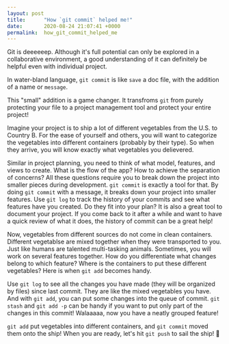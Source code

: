 ```yaml
---
layout: post
title:      "How `git commit` helped me!"
date:       2020-08-24 21:07:41 +0000
permalink:  how_git_commit_helped_me
---
```



Git is deeeeeep. Although it's full potential can only be explored in a collaborative environment, a good understanding of it can definitely be helpful even with individual project.

In water-bland language, `git commit` is like `save` a doc file, with the addition of a name or `message`. 

This "small" addition is a game changer. It transfroms `git` from purely protecting your file to a project management tool and protect your entire project!

Imagine your project is to ship a lot of different vegetables from the U.S. to Country B. For the ease of yourself and others, you will want to categorize the vegetables into different containers (probably by their type). So when they arrive, you will know exactly what vegetables you delievered.

Similar in project planning, you need to think of what model, features, and views to create. What is the flow of the app? How to achieve the separation of concerns? All these questions require you to break down the project into smaller pieces during development. `git commit` is exactly a tool for that. By doing `git commit` with a message, it breaks down your project into smaller features. Use `git log` to track the history of your commits and see what features have you created. Do they fit into your plan? It is also a great tool to document your project. If you come back to it after a while and want to have a quick review of what it does, the history of commit can be a great help!

Now, vegetables from different sources do not come in clean containers. Different vegetablse are mixed together when they were transported to you. Just like humans are talented multi-tasking animals. Sometimes, you will work on several features together. How do you differentiate what changes belong to which feature? Where is the containers to put these different vegetables? Here is when `git add` becomes handy.

Use `git log` to see all the changes you have made (they will be organized by files) since last commit. They are like the mixed vegetables you have. And with `git add`, you can put some changes into the queue of commit. `git stash` and `git add -p` can be handy if you want to put only part of the changes in this commit! Walaaaaa, now you have a neatly grouped feature!

`git add` put vegetables into different containers, and `git commit` moved them onto the ship! When you are ready, let's hit `git push` to sail the ship! 🚢
